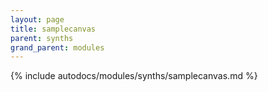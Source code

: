 ```yaml
---
layout: page
title: samplecanvas
parent: synths
grand_parent: modules
---
```


{% include autodocs/modules/synths/samplecanvas.md %}
